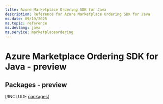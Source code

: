 ```yaml
---
title: Azure Marketplace Ordering SDK for Java
description: Reference for Azure Marketplace Ordering SDK for Java
ms.date: 09/19/2025
ms.topic: reference
ms.devlang: java
ms.service: marketplaceordering
---
```

# Azure Marketplace Ordering SDK for Java - preview
## Packages - preview
[!INCLUDE [packages](marketplace-ordering-index.md)]